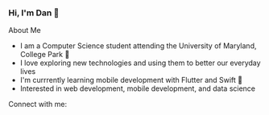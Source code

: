 ### Hi, I'm Dan 👋

About Me
- I am a Computer Science student attending the University of Maryland, College Park 🐢
- I love exploring new technologies and using them to better our everyday lives 
- I'm currrently learning mobile development with Flutter and Swift 📲
- Interested in web development, mobile development, and data science 

Connect with me: <a href="https://www.linkedin.com/in/daneil-nguyen/"><img src="https://cdn-icons-png.flaticon.com/512/174/174857.png" width="15px" height="10px"/></a>
